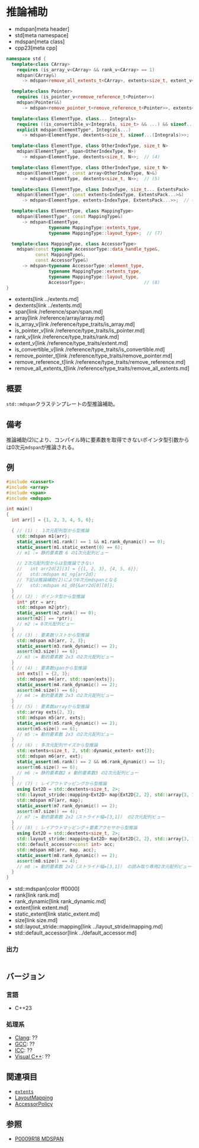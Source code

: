 # 推論補助
* mdspan[meta header]
* std[meta namespace]
* mdspan[meta class]
* cpp23[meta cpp]

```cpp
namespace std {
  template<class CArray>
    requires (is_array_v<CArray> && rank_v<CArray> == 1)
    mdspan(CArray&)
      -> mdspan<remove_all_extents_t<CArray>, extents<size_t, extent_v<CArray, 0>>>;  // (1)

  template<class Pointer>
    requires (is_pointer_v<remove_reference_t<Pointer>>)
    mdspan(Pointer&&)
      -> mdspan<remove_pointer_t<remove_reference_t<Pointer>>, extents<size_t>>;  // (2)

  template<class ElementType, class... Integrals>
    requires ((is_convertible_v<Integrals, size_t> && ...) && sizeof...(Integrals) > 0)
    explicit mdspan(ElementType*, Integrals...)
      -> mdspan<ElementType, dextents<size_t, sizeof...(Integrals)>>;  // (3)

  template<class ElementType, class OtherIndexType, size_t N>
    mdspan(ElementType*, span<OtherIndexType, N>)
      -> mdspan<ElementType, dextents<size_t, N>>;  // (4)

  template<class ElementType, class OtherIndexType, size_t N>
    mdspan(ElementType*, const array<OtherIndexType, N>&)
      -> mdspan<ElementType, dextents<size_t, N>>;  // (5)

  template<class ElementType, class IndexType, size_t... ExtentsPack>
    mdspan(ElementType*, const extents<IndexType, ExtentsPack...>&)
      -> mdspan<ElementType, extents<IndexType, ExtentsPack...>>;  // (6)

  template<class ElementType, class MappingType>
    mdspan(ElementType*, const MappingType&)
      -> mdspan<ElementType,
                typename MappingType::extents_type,
                typename MappingType::layout_type>;  // (7)

  template<class MappingType, class AccessorType>
    mdspan(const typename AccessorType::data_handle_type&,
           const MappingType&,
           const AccessorType&)
      -> mdspan<typename AccessorType::element_type,
                typename MappingType::extents_type,
                typename MappingType::layout_type,
                AccessorType>;                      // (8)
}
```
* extents[link ../extents.md]
* dextents[link ../extents.md]
* span[link /reference/span/span.md]
* array[link /reference/array/array.md]
* is_array_v[link /reference/type_traits/is_array.md]
* is_pointer_v[link /reference/type_traits/is_pointer.md]
* rank_v[link /reference/type_traits/rank.md]
* extent_v[link /reference/type_traits/extent.md]
* is_convertible_v[link /reference/type_traits/is_convertible.md]
* remove_pointer_t[link /reference/type_traits/remove_pointer.md]
* remove_reference_t[link /reference/type_traits/remove_reference.md]
* remove_all_extents_t[link /reference/type_traits/remove_all_extents.md]

## 概要
`std::mdspan`クラステンプレートの型推論補助。


## 備考
推論補助(2)により、コンパイル時に要素数を取得できないポインタ型引数からは0次元`mdspan`が推論される。


## 例
```cpp example
#include <cassert>
#include <array>
#include <span>
#include <mdspan>

int main()
{
  int arr[] = {1, 2, 3, 4, 5, 6};

  { // (1) :　1次元配列型から型推論
    std::mdspan m1{arr};
    static_assert(m1.rank() == 1 && m1.rank_dynamic() == 0);
    static_assert(m1.static_extent(0) == 6);
    // m1 := 静的要素数 6 の1次元配列ビュー

    // 2次元配列型からは型推論できない
    //   int arr2d[2][3] = {{1, 2, 3}, {4, 5, 6}};
    //   std::mdspan m1_ng{arr2d};
    // 下記は推論補助(2)により0次元mdspanとなる
    //   std::mdspan m1_d0{&arr2d[0][0]};
  }
  { // (2) : ポインタ型から型推論
    int* ptr = arr;
    std::mdspan m2{ptr};
    static_assert(m2.rank() == 0);
    assert(m2[] == *ptr);
    // m2 := 0次元配列ビュー
  }
  { // (3) : 要素数リストから型推論
    std::mdspan m3{arr, 2, 3};
    static_assert(m3.rank_dynamic() == 2);
    assert(m3.size() == 6);
    // m3 := 動的要素数 2x3 の2次元配列ビュー
  }
  { // (4) : 要素数spanから型推論
    int exts[] = {2, 3};
    std::mdspan m4{arr, std::span{exts}};
    static_assert(m4.rank_dynamic() == 2);
    assert(m4.size() == 6);
    // m4 := 動的要素数 2x3 の2次元配列ビュー
  }
  { // (5) : 要素数arrayから型推論
    std::array exts{2, 3};
    std::mdspan m5{arr, exts};
    static_assert(m5.rank_dynamic() == 2);
    assert(m5.size() == 6);
    // m5 := 動的要素数 2x3 の2次元配列ビュー
  }
  { // (6) : 多次元配列サイズから型推論
    std::extents<size_t, 2, std::dynamic_extent> ext{3};
    std::mdspan m6{arr, ext};
    static_assert(m6.rank() == 2 && m6.rank_dynamic() == 1);
    assert(m6.size() == 6);
    // m6 := 静的要素数2 x 動的要素数3 の2次元配列ビュー
  }
  { // (7) : レイアウトマッピングから型推論
    using Ext2D = std::dextents<size_t, 2>;
    std::layout_stride::mapping<Ext2D> map{Ext2D{2, 2}, std::array{3, 1}};
    std::mdspan m7{arr, map};
    static_assert(m7.rank_dynamic() == 2);
    assert(m7.size() == 4);
    // m7 := 動的要素数 2x2（ストライド幅=[3,1]） の2次元配列ビュー
  }
  { // (8) : レイアウトマッピング＋要素アクセサから型推論
    using Ext2D = std::dextents<size_t, 2>;
    std::layout_stride::mapping<Ext2D> map{Ext2D{2, 2}, std::array{3, 1}};
    std::default_accessor<const int> acc;
    std::mdspan m8{arr, map, acc};
    static_assert(m8.rank_dynamic() == 2);
    assert(m8.size() == 4);
    // m8 := 動的要素数 2x2（ストライド幅=[3,1]） の読み取り専用2次元配列ビュー
  }
}
```
* std::mdspan[color ff0000]
* rank[link rank.md]
* rank_dynamic[link rank_dynamic.md]
* extent[link extent.md]
* static_extent[link static_extent.md]
* size[link size.md]
* std::layout_stride::mapping[link ../layout_stride/mapping.md]
* std::default_accessor[link ../default_accessor.md]

### 出力
```
```


## バージョン
### 言語
- C++23

### 処理系
- [Clang](/implementation.md#clang): ??
- [GCC](/implementation.md#gcc): ??
- [ICC](/implementation.md#icc): ??
- [Visual C++](/implementation.md#visual_cpp): ??


## 関連項目
- [`extents`](../extents.md)
- [LayoutMapping](../LayoutMapping.md)
- [AccessorPolicy](../AccessorPolicy.md)


## 参照
- [P0009R18 MDSPAN](https://www.open-std.org/jtc1/sc22/wg21/docs/papers/2022/p0009r18.html)
